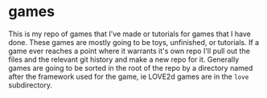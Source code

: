 # games

This is my repo of games that I've made or tutorials for games that I have
done. These games are mostly going to be toys, unfinished, or tutorials. If a
game ever reaches a point where it warrants it's own repo I'll pull out the
files and the relevant git history and make a new repo for it. Generally games
are going to be sorted in the root of the repo by a directory named after the
framework used for the game, ie LOVE2d games are in the `love` subdirectory.
